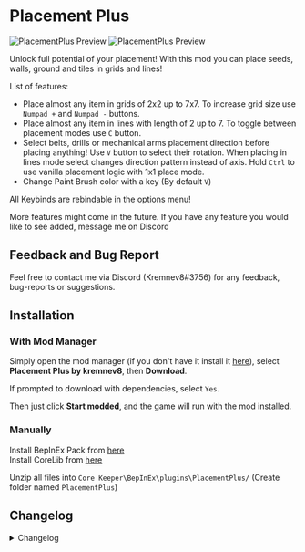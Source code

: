 # Placement Plus
![PlacementPlus Preview](https://raw.githubusercontent.com/kremnev8/CoreKeeperMods/master/Content/PlacementPlusPreview.gif)
![PlacementPlus Preview](https://raw.githubusercontent.com/kremnev8/CoreKeeperMods/master/Content/PlacementPlusBeltPreview.gif)

Unlock full potential of your placement! With this mod you can place seeds, walls, ground and tiles in grids and lines!

List of features:<br/>
- Place almost any item in grids of 2x2 up to 7x7. To increase grid size use `Numpad +` and `Numpad -` buttons.
- Place almost any item in lines with length of 2 up to 7. To toggle between placement modes use `C` button.
- Select belts, drills or mechanical arms placement direction before placing anything! Use `V` button to select their rotation. When placing in lines mode select changes direction pattern instead of axis. Hold `Ctrl` to use vanilla placement logic with 1x1 place mode.
- Change Paint Brush color with a key (By default `V`)

All Keybinds are rebindable in the options menu!<br/>

More features might come in the future. If you have any feature you would like to see added, message me on Discord

## Feedback and Bug Report
Feel free to contact me via Discord (Kremnev8#3756) for any feedback, bug-reports or suggestions.

## Installation
### With Mod Manager

Simply open the mod manager (if you don't have it install it [here](https://core-keeper.thunderstore.io/package/ebkr/r2modman/)), select **Placement Plus by kremnev8**, then **Download**.

If prompted to download with dependencies, select `Yes`.

Then just click **Start modded**, and the game will run with the mod installed.

### Manually
Install BepInEx Pack from [here](https://core-keeper.thunderstore.io/package/BepInEx/BepInExPack_Core_Keeper/)<br/>
Install CoreLib from [here](https://core-keeper.thunderstore.io/package/CoreMods/CoreLib/)<br/>

Unzip all files into `Core Keeper\BepInEx\plugins\PlacementPlus/` (Create folder named `PlacementPlus`)<br/>

## Changelog
<details>
<summary>Changelog</summary>

### v1.3.0
- Migrate to BepInEx BE builds

### v1.2.0
- Migrate to CoreLib 1.0.0

### v1.1.3
- Added ability to change paint brush colors with a key
- Allow placing fences and rugs in a grid

### v1.1.2
- Fixed rotation not applying for drills and mechanical arms if grid size was 1x1

### v1.1.1
- Allow using vanilla belt placement logic when holding a button

### v1.1.0
- Added even grid sizes of 2x2, 4x4 and 6x6
- Added feature to select rotation of belts, drills or mechanical arms
- Allow placing rails in a grid

### v1.0.2
- Allow spawner tiles to be placed in a grid

### v1.0.1
- Fixed golden plants not being planted

### v1.0.0
- Initial Release
</details>
